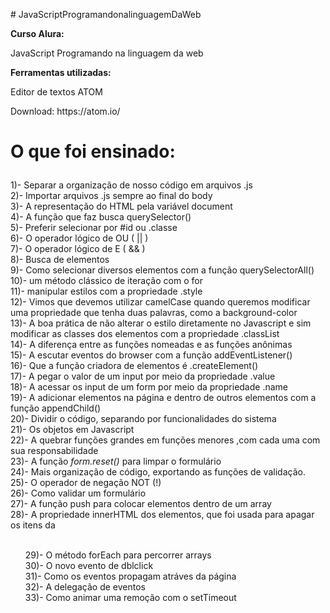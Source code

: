 <p># JavaScriptProgramandonalinguagemDaWeb</p>

<p><b>Curso Alura:</b><p>
JavaScript Programando na linguagem da web

<p><b>Ferramentas utilizadas:</b> </p>
Editor de textos ATOM

<p>Download: https://atom.io/</p>

<h1><p>O que foi ensinado:</p></h1>

1)- Separar a organização de nosso código em arquivos .js<br>
2)- Importar arquivos .js sempre ao final do body<br>
3)- A representação do HTML pela variável document<br>
4)- A função que faz busca querySelector()<br>
5)- Preferir selecionar por #id ou .classe<br>
6)- O operador lógico de OU ( || )<br>
7)- O operador lógico de E ( && )<br>
8)- Busca de elementos<br>
9)- Como selecionar diversos elementos com a função querySelectorAll()<br>
10)- um método clássico de iteração com o for<br>
11)- manipular estilos com a propriedade .style<br>
12)- Vimos que devemos utilizar camelCase quando queremos modificar uma propriedade que tenha duas palavras, como a background-color<br>
13)- A boa prática de não alterar o estilo diretamente no Javascript e sim modificar as classes dos elementos com a propriedade .classList<br>
14)- A diferença entre as funções nomeadas e as funções anônimas<br>
15)- A escutar eventos do browser com a função addEventListener()<br>
16)- Que a função criadora de elementos é .createElement()<br>
17)- A pegar o valor de um input por meio da propriedade .value<br>
18)- A acessar os input de um form por meio da propriedade .name<br>
19)- A adicionar elementos na página e dentro de outros elementos com a função appendChild()<br>
20)- Dividir o código, separando por funcionalidades do sistema<br>
21)- Os objetos em Javascript<br>
22)- A quebrar funções grandes em funções menores ,com cada uma com sua responsabilidade<br>
23)- A função <i>form.reset()</i> para limpar o formulário<br>
24)- Mais organização de código, exportando as funções de validação.<br>
25)- O operador de negação NOT (!)<br>
26)- Como validar um formulário<br>
27)- A função push para colocar elementos dentro de um array<br>
28)- A propriedade innerHTML dos elementos, que foi usada para apagar os itens da <ul><br>
29)- O método forEach para percorrer arrays<br>
30)- O novo evento de dblclick<br>
31)- Como os eventos propagam atráves da página<br>
32)- A delegação de eventos<br>
33)- Como animar uma remoção com o setTimeout<br>
